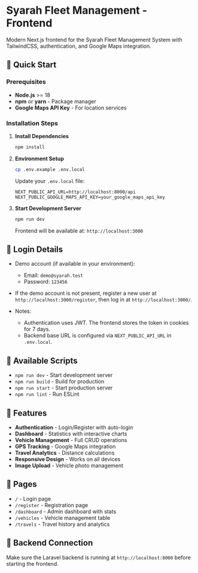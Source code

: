 # Syarah Fleet Management - Frontend

Modern Next.js frontend for the Syarah Fleet Management System with TailwindCSS, authentication, and Google Maps integration.

## 🚀 Quick Start

### Prerequisites
- **Node.js** >= 18
- **npm** or **yarn** - Package manager
- **Google Maps API Key** - For location services

### Installation Steps

1. **Install Dependencies**
   ```bash
   npm install
   ```

2. **Environment Setup**
   ```bash
   cp .env.example .env.local
   ```
   
   Update your `.env.local` file:
   ```env
   NEXT_PUBLIC_API_URL=http://localhost:8000/api
   NEXT_PUBLIC_GOOGLE_MAPS_API_KEY=your_google_maps_api_key
   ```

3. **Start Development Server**
   ```bash
   npm run dev
   ```
   
   Frontend will be available at: `http://localhost:3000`

## 🔐 Login Details

- Demo account (if available in your environment):

  - Email: `demo@syarah.test`
  - Password: `123456`

- If the demo account is not present, register a new user at `http://localhost:3000/register`, then log in at `http://localhost:3000/`.

- Notes:

  - Authentication uses JWT. The frontend stores the token in cookies for 7 days.
  - Backend base URL is configured via `NEXT_PUBLIC_API_URL` in `.env.local`.

## 🔧 Available Scripts

- `npm run dev` - Start development server
- `npm run build` - Build for production
- `npm run start` - Start production server
- `npm run lint` - Run ESLint

## 📱 Features

- **Authentication** - Login/Register with auto-login
- **Dashboard** - Statistics with interactive charts
- **Vehicle Management** - Full CRUD operations
- **GPS Tracking** - Google Maps integration
- **Travel Analytics** - Distance calculations
- **Responsive Design** - Works on all devices
- **Image Upload** - Vehicle photo management

## 🎯 Pages

- `/` - Login page
- `/register` - Registration page
- `/dashboard` - Admin dashboard with stats
- `/vehicles` - Vehicle management table
- `/travels` - Travel history and analytics

## 🔗 Backend Connection

Make sure the Laravel backend is running at `http://localhost:8000` before starting the frontend.

